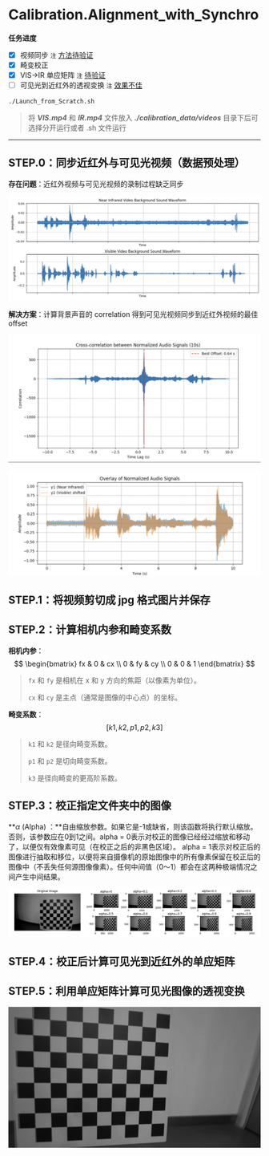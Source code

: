# Calibration.Alignment_with_Synchro



**任务进度**

- [x] 视频同步 `注` <u>方法待验证</u>
- [x] 畸变校正 
- [x] VIS$\rightarrow$IR 单应矩阵  `注` <u>待验证</u>
- [ ] 可见光到近红外的透视变换 `注` <u>效果不佳</u>

```bash
./Launch_from_Scratch.sh
```

> 将 ***VIS.mp4*** 和 ***IR.mp4*** 文件放入 ***./calibration_data/videos*** 目录下后可选择分开运行或者 .sh 文件运行

------



## STEP.0：同步近红外与可见光视频（数据预处理）

**存在问题**：近红外视频与可见光视频的录制过程缺乏同步

![xxx](./README.assets/STEP0.0.png)

**解决方案**：计算背景声音的 correlation 得到可见光视频同步到近红外视频的最佳 offset

![xxx](./README.assets/STEP0.1.png)

![xxx](./README.assets/STEP0.2.png)

## STEP.1：将视频剪切成 jpg 格式图片并保存

## STEP.2：计算相机内参和畸变系数

**相机内参**：
$$
\begin{bmatrix}
fx & 0  & cx \\
0  & fy & cy \\
0  & 0  & 1
\end{bmatrix}
$$

> `fx` 和 `fy` 是相机在 x 和 y 方向的焦距（以像素为单位）。
>
> `cx` 和 `cy` 是主点（通常是图像的中心点）的坐标。

**畸变系数**：
$$
[k1, k2, p1, p2, k3]
$$

> `k1` 和 `k2` 是径向畸变系数。
>
> `p1` 和 `p2` 是切向畸变系数。
>
> `k3` 是径向畸变的更高阶系数。

## STEP.3：校正指定文件夹中的图像

**$\alpha$ (Alpha) ：**自由缩放参数。如果它是-1或缺省，则该函数将执行默认缩放。否则，该参数应在0到1之间。alpha = 0表示对校正的图像已经经过缩放和移动了，以便仅有效像素可见（在校正之后的非黑色区域）。 alpha = 1表示对校正后的图像进行抽取和移位，以便将来自摄像机的原始图像中的所有像素保留在校正后的图像中（不丢失任何源图像像素）。任何中间值（0～1）都会在这两种极端情况之间产生中间结果。

![Alpha_comparison](./README.assets/Alpha_comparison.jpg)

## STEP.4：校正后计算可见光到近红外的单应矩阵

## STEP.5：利用单应矩阵计算可见光图像的透视变换

![xxx](./README.assets/H.png)